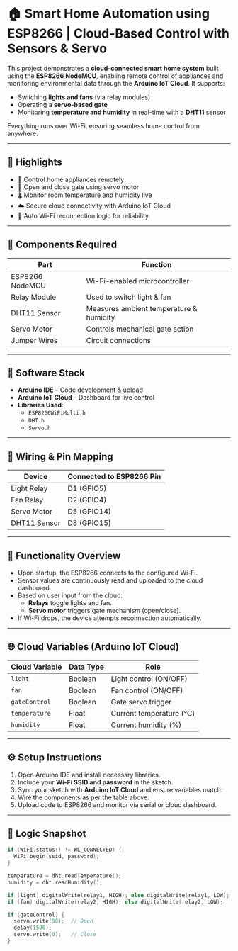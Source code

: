 # 🏠 Smart Home Automation using ESP8266 | Cloud-Based Control with Sensors & Servo

This project demonstrates a **cloud-connected smart home system** built using the **ESP8266 NodeMCU**, enabling remote control of appliances and monitoring environmental data through the **Arduino IoT Cloud**. It supports:

- Switching **lights and fans** (via relay modules)
- Operating a **servo-based gate**
- Monitoring **temperature and humidity** in real-time with a **DHT11** sensor

Everything runs over Wi-Fi, ensuring seamless home control from anywhere.

---

## 🌟 Highlights

- 🔌 Control home appliances remotely
- 🚪 Open and close gate using servo motor
- 🌡️ Monitor room temperature and humidity live
- ☁️ Secure cloud connectivity with Arduino IoT Cloud
- 🔄 Auto Wi-Fi reconnection logic for reliability

---

## 🧰 Components Required

| Part              | Function                             |
|------------------|--------------------------------------|
| ESP8266 NodeMCU  | Wi-Fi-enabled microcontroller         |
| Relay Module     | Used to switch light & fan            |
| DHT11 Sensor     | Measures ambient temperature & humidity |
| Servo Motor      | Controls mechanical gate action       |
| Jumper Wires     | Circuit connections                   |

---

## 🧪 Software Stack

- **Arduino IDE** – Code development & upload
- **Arduino IoT Cloud** – Dashboard for live control
- **Libraries Used**:
  - `ESP8266WiFiMulti.h`
  - `DHT.h`
  - `Servo.h`

---

## 🔌 Wiring & Pin Mapping

| Device           | Connected to ESP8266 Pin |
|------------------|--------------------------|
| Light Relay      | D1 (GPIO5)               |
| Fan Relay        | D2 (GPIO4)               |
| Servo Motor      | D5 (GPIO14)              |
| DHT11 Sensor     | D8 (GPIO15)              |

---

## 🔄 Functionality Overview

- Upon startup, the ESP8266 connects to the configured Wi-Fi.
- Sensor values are continuously read and uploaded to the cloud dashboard.
- Based on user input from the cloud:
  - **Relays** toggle lights and fan.
  - **Servo motor** triggers gate mechanism (open/close).
- If Wi-Fi drops, the device attempts reconnection automatically.

---

## 🌐 Cloud Variables (Arduino IoT Cloud)

| Cloud Variable  | Data Type | Role                         |
|-----------------|-----------|------------------------------|
| `light`         | Boolean   | Light control (ON/OFF)       |
| `fan`           | Boolean   | Fan control (ON/OFF)         |
| `gateControl`   | Boolean   | Gate servo trigger           |
| `temperature`   | Float     | Current temperature (°C)     |
| `humidity`      | Float     | Current humidity (%)         |

---

## ⚙️ Setup Instructions

1. Open Arduino IDE and install necessary libraries.
2. Include your **Wi-Fi SSID and password** in the sketch.
3. Sync your sketch with **Arduino IoT Cloud** and ensure variables match.
4. Wire the components as per the table above.
5. Upload code to ESP8266 and monitor via serial or cloud dashboard.

---

## 🧠 Logic Snapshot

```cpp
if (WiFi.status() != WL_CONNECTED) {
  WiFi.begin(ssid, password);
}

temperature = dht.readTemperature();
humidity = dht.readHumidity();

if (light) digitalWrite(relay1, HIGH); else digitalWrite(relay1, LOW);
if (fan) digitalWrite(relay2, HIGH); else digitalWrite(relay2, LOW);

if (gateControl) {
  servo.write(90);  // Open
  delay(1500);
  servo.write(0);   // Close
}
